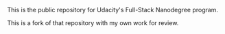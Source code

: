 This is the public repository for Udacity's Full-Stack Nanodegree program.

This is a fork of that repository with my own work for review.